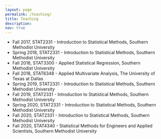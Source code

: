 ```yaml
---
layout: page
permalink: /teaching/
title: Teaching
description: 
nav: true
---
```


- Fall 2017, STAT2331 - Introduction to Statistical Methods, Southern Methodist University
- Spring 2018, STAT2331 - Introduction to Statistical Methods, Southern Methodist University
- Fall 2018, STAT3300 - Applied Statistical Regression, Southern Methodist University
- Fall 2018, STAT6348 - Applied Multivariate Analysis, The University of Texas at Dallas
- Spring 2019, STAT2331 - Introduction to Statistical Methods, Southern Methodist University
- Fall 2019, STAT2331 - Introduction to Statistical Methods, Southern Methodist University
- Spring 2020, STAT2331 - Introduction to Statistical Methods, Southern Methodist University
- Fall 2020, STAT2331 - Introduction to Statistical Methods, Southern Methodist University
- Fall 2020, STAT4340 - Statistical Methods for Engineers and Applied Scientists, Southern Methodist University
